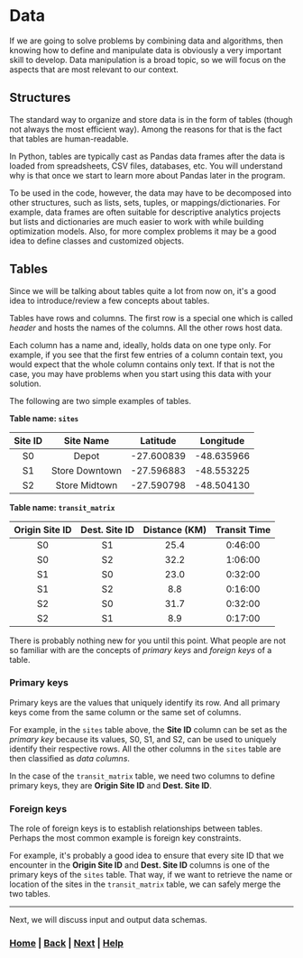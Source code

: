 # Data

If we are going to solve problems by combining data and algorithms, then knowing how to define and manipulate data is obviously a very important skill to develop. Data manipulation is a broad topic, so we will focus on the aspects that are most relevant to our context.

## Structures

The standard way to organize and store data is in the form of tables (though not always the most efficient way). Among the reasons for that is the fact that tables are human-readable.

In Python, tables are typically cast as Pandas data frames after the data is loaded from spreadsheets, CSV files, databases, etc. You will understand why is that once we start to learn more about Pandas later in the program.

To be used in the code, however, the data may have to be decomposed into other structures, such as lists, sets, tuples, or mappings/dictionaries.
For example, data frames are often suitable for descriptive analytics projects but lists and dictionaries are much easier to work with while building optimization models. Also, for more complex problems it may be a good idea to define classes and customized objects.

## Tables

Since we will be talking about tables quite a lot from now on, it's a good idea to introduce/review a few concepts about tables.

Tables have rows and columns. The first row is a special one which is called *header* and hosts the names of the columns. All the other rows host data.

Each column has a name and, ideally, holds data on one type only. For example, if you see that the first few entries of a column contain text, you would expect that the whole column contains only text. If that is not the case, you may have problems when you start using this data with your solution.

The following are two simple examples of tables.

**Table name: `sites`**

| Site ID |   Site Name    |  Latitude  | Longitude  |
|:-------:|:--------------:|:----------:|:----------:|
|   S0    |     Depot      | -27.600839 | -48.635966 |
|   S1    | Store Downtown | -27.596883 | -48.553225 |
|   S2    | Store Midtown  | -27.590798 | -48.504130 |

**Table name: `transit_matrix`**

| Origin Site ID | Dest. Site ID | Distance (KM) | Transit Time |
|:--------------:|:-------------:|:-------------:|:------------:|
|       S0       |      S1       |     25.4      |   0:46:00    |
|       S0       |      S2       |     32.2      |   1:06:00    |
|       S1       |      S0       |     23.0      |   0:32:00    |
|       S1       |      S2       |      8.8      |   0:16:00    |
|       S2       |      S0       |     31.7      |   0:32:00    |
|       S2       |      S1       |      8.9      |   0:17:00    |

There is probably nothing new for you until this point. What people are not so familiar with are the concepts of *primary keys* and *foreign keys* of a table.

### Primary keys

Primary keys are the values that uniquely identify its row. And all primary keys come from the same column or the same set of columns.

For example, in the `sites` table above, the **Site ID** column can be set as the *primary key* because its values, S0, S1, and S2, can be used to uniquely identify their respective rows. All the other columns in the `sites` table are then classified as *data columns*.

In the case of the `transit_matrix` table, we need two columns to define primary keys, they are **Origin Site ID** and **Dest. Site ID**.

### Foreign keys

The role of foreign keys is to establish relationships between tables.
Perhaps the most common example is foreign key constraints.

For example, it's probably a good idea to ensure that every site ID that we encounter in the **Origin Site ID** and **Dest. Site ID** columns is one of the primary keys of the `sites` table. That way, if we want to retrieve the name or location of the sites in the `transit_matrix` table, we can safely merge the two tables.

------------------------------------------------------------------------------

Next, we will discuss input and output data schemas.

### [Home][home] | [Back][back] | [Next][next] | [Help][help]

[home]: ../../README.md
[back]: ../README.md
[next]: ../2_data_schemas/README.md
[help]: ../../0_help/README.md
